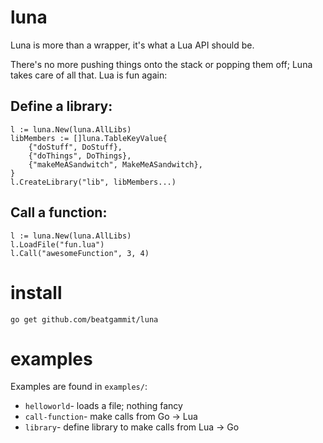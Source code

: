 luna
====

Luna is more than a wrapper, it's what a Lua API should be.

There's no more pushing things onto the stack or popping them off; Luna takes care of all that. Lua is fun again:

Define a library:
-----------------

	l := luna.New(luna.AllLibs)
	libMembers := []luna.TableKeyValue{
		{"doStuff", DoStuff},
		{"doThings", DoThings},
		{"makeMeASandwitch", MakeMeASandwitch},
	}
	l.CreateLibrary("lib", libMembers...)

Call a function:
----------------

	l := luna.New(luna.AllLibs)
	l.LoadFile("fun.lua")
	l.Call("awesomeFunction", 3, 4)

install
=======

    go get github.com/beatgammit/luna

examples
========

Examples are found in `examples/`:

* `helloworld`- loads a file; nothing fancy
* `call-function`- make calls from Go -> Lua
* `library`- define library to make calls from Lua -> Go
